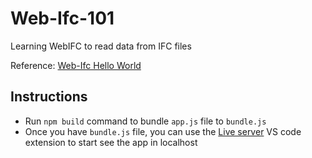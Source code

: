 # Web-Ifc-101
Learning WebIFC to read data from IFC files

Reference: [Web-Ifc Hello World](https://ifcjs.github.io/info/docs/Guide/web-ifc/Tutorials/Hello%20world/)

## Instructions

- Run `npm build` command to bundle `app.js` file to `bundle.js`
- Once you have `bundle.js` file, you can use the [Live server](https://marketplace.visualstudio.com/items?itemName=ritwickdey.LiveServer) VS code extension to start see the app in localhost
